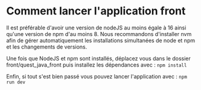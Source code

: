# Comment lancer l'application front

Il est préférable d'avoir une version de nodeJS au moins égale à 16 ainsi qu'une version de npm d'au moins 8.
Nous recommandons d'installer nvm afin de gérer automatiquement les installations simultanées de node et npm et les changements de versions.

Une fois que NodeJS et npm sont installés, déplacez vous dans le dossier front/quest_java_front puis installez les dépendances avec : `npm install`

Enfin, si tout s'est bien passé vous pouvez lancer l'application avec : `npm run dev`